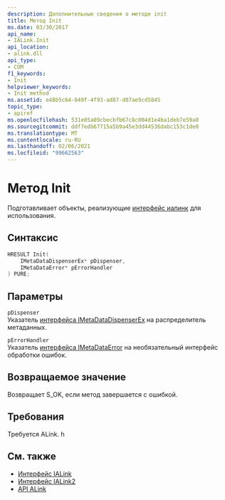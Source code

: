 ```yaml
---
description: Дополнительные сведения о методе init
title: Метод Init
ms.date: 03/30/2017
api_name:
- IALink.Init
api_location:
- alink.dll
api_type:
- COM
f1_keywords:
- Init
helpviewer_keywords:
- Init method
ms.assetid: e48b5c64-049f-4f93-ad87-d07ae9cd5845
topic_type:
- apiref
ms.openlocfilehash: 531e05a09cbecbfb67c8c004d1e4ba1deb7e59a0
ms.sourcegitcommit: ddf7edb67715a5b9a45e3dd44536dabc153c1de0
ms.translationtype: MT
ms.contentlocale: ru-RU
ms.lasthandoff: 02/06/2021
ms.locfileid: "99662563"
---
```

# <a name="init-method"></a>Метод Init

Подготавливает объекты, реализующие [интерфейс иалинк](ialink-interface.md) для использования.  
  
## <a name="syntax"></a>Синтаксис  
  
```cpp  
HRESULT Init(  
    IMetaDataDispenserEx* pDispenser,  
    IMetaDataError* pErrorHandler  
) PURE;  
```  
  
## <a name="parameters"></a>Параметры  

 `pDispenser`  
 Указатель [интерфейса IMetaDataDispenserEx](../metadata/imetadatadispenserex-interface.md) на распределитель метаданных.  
  
 `pErrorHandler`  
 Указатель [интерфейса IMetaDataError](../metadata/imetadataerror-interface.md) на необязательный интерфейс обработки ошибок.  
  
## <a name="return-value"></a>Возвращаемое значение  

 Возвращает S_OK, если метод завершается с ошибкой.  
  
## <a name="requirements"></a>Требования  

 Требуется ALink. h  
  
## <a name="see-also"></a>См. также

- [Интерфейс IALink](ialink-interface.md)
- [Интерфейс IALink2](ialink2-interface.md)
- [API ALink](index.md)
